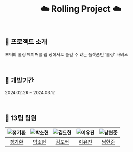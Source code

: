 # <div align="center"> ☁️ Rolling Project ☁️ </div>

</br>

## 🤍 프로젝트 소개
추억의 롤링 페이퍼를 웹 상에서도 즐길 수 있는 플랫폼인 '롤링' 서비스

</br>

## 🤍 개발기간
2024.02.26 ~ 2024.03.12

</br>

## 🤍 13팀 팀원

| <img src="https://avatars.githubusercontent.com/u/118147033?v=4" title="정기환"> | <img src="https://avatars.githubusercontent.com/u/63449836?v=4" title="박소현"> | <img src="https://avatars.githubusercontent.com/u/118147033?v=4" title="김도현"> | <img src="https://avatars.githubusercontent.com/u/144013048?v=4" title="이유진"> | <img src="https://avatars.githubusercontent.com/u/121845820?v=4" title="남현준"> |
| :--------------------------------: | :----------------------------------: | :--------------------------------: | :-------------------------------------------------------: | :-------------------------------: |
|[정기환](https://github.com/joelkh784)|[박소현](https://github.com/thgus5335)|[김도현](https://github.com/jd105)|[이유진](https://github.com/eugene9851)|[남현준](https://github.com/hyunjun9788)|

</br>
